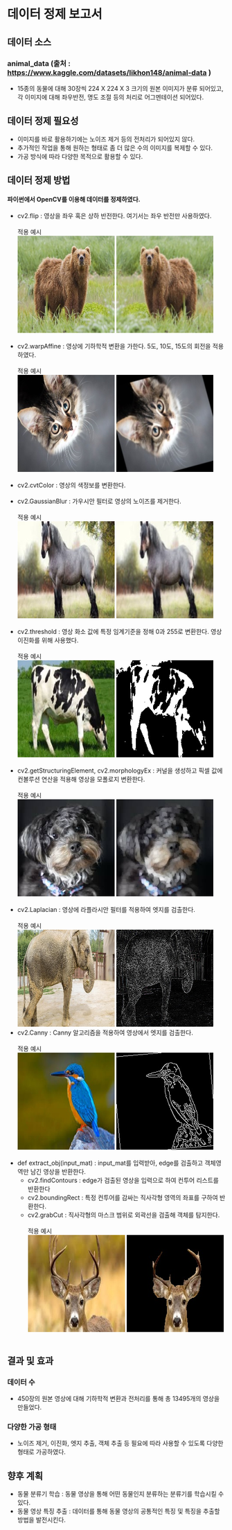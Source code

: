 # 데이터 정제 보고서
## 데이터 소스
### animal_data (출처 : https://www.kaggle.com/datasets/likhon148/animal-data )
- 15종의 동물에 대해 30장씩 224 X 224 X 3 크기의 원본 이미지가 분류 되어있고, </br>
각 이미지에 대해 좌우반전, 명도 조절 등의 처리로 어그멘테이션 되어있다.
## 데이터 정제 필요성
- 이미지를 바로 활용하기에는 노이즈 제거 등의 전처리가 되어있지 않다.
- 추가적인 작업을 통해 원하는 형태로 좀 더 많은 수의 이미지를 복제할 수 있다.
- 가공 방식에 따라 다양한 목적으로 활용할 수 있다.
## 데이터 정제 방법
#### 파이썬에서 OpenCV를 이용해 데이터를 정제하였다. 
- cv2.flip : 영상을 좌우 혹은 상하 반전한다. 여기서는 좌우 반전만 사용하였다.</br></br>
적용 예시</br>
![영상 좌우반전 원본](./img/bear_1.jpg)
![영상 좌우반전](./img/flip_gaussian_bear_1.jpg)</br></br>
- cv2.warpAffine : 영상에 기하학적 변환을 가한다. 5도, 10도, 15도의 회전을 적용하였다.</br></br>
적용 예시</br>
![영상 회전 원본](./img/Cat_12.jpg)
![영상 회전](./img/rotation15_gaussian_Cat_12.jpg)</br></br>
- cv2.cvtColor : 영상의 색정보를 변환한다.<br></br>
- cv2.GaussianBlur : 가우시안 필터로 영상의 노이즈를 제거한다.</br></br>
적용 예시</br>
![가우시안 필터 원본](./img/Horse_21.jpeg)
![가우시안 필터 적용](./img/origin_gaussian_Horse_21.jpeg)</br></br>
- cv2.threshold : 영상 화소 값에 특정 임계기준을 정해 0과 255로 변환한다. 영상 이진화를 위해 사용했다.</br></br>
적용 예시</br>
![영상 이진화 원본](./img/Cow_25.jpeg)
![영상 이진화 적용](./img/origin_binary_Cow_25.jpeg)</br></br>
- cv2.getStructuringElement, cv2.morphologyEx : 커널을 생성하고 픽셀 값에 컨볼루션 연산을 적용해 영상을 모폴로지 변환한다.</br></br>
적용 예시</br>
![영상 열림 원본](./img/Dog_26.jpeg)
![영상 열림 적용](./img/origin_opening_Dog_26.jpeg)</br></br>
- cv2.Laplacian : 영상에 라플라시안 필터를 적용하여 엣지를 검출한다.</br></br>
적용 예시</br>
![라플라시안 엣지 원본](./img/Elephant_29.jpg)
![라플라시안 엣지 적용](./img/origin_laplacian_Elephant_29.jpg)
- cv2.Canny : Canny 알고리즘을 적용하여 영상에서 엣지를 검출한다.</br></br>
적용 예시</br>
![캐니 엣지 원본](./img/Bird_23.jpeg)
![캐니 엣지 적용](./img/rotation5_canny_Bird_23.jpeg)</br></br>
- def extract_obj(input_mat) :
input_mat를 입력받아, edge를 검출하고 객체영역만 남긴 영상을 반환한다.
    - cv2.findContours : edge가 검출된 영상을 입력으로 하여 컨투어 리스트를 반환한다
    - cv2.boundingRect : 특정 컨투어를 감싸는 직사각형 영역의 좌표를 구하여 반환한다.
    - cv2.grabCut : 직사각형의 마스크 범위로 외곽선을 검출해 객체를 탐지한다.</br></br>
적용 예시</br>
![객체 추출 원본](./img/Deer_8.jpeg)
![객체 추출 적용](./img/flip_extract_object_Deer_8.jpeg)</br></br>
## 결과 및 효과
### 데이터 수
- 450장의 원본 영상에 대해 기하학적 변환과 전처리를 통해 총 13495개의 영상을 만들었다. 
### 다양한 가공 형태
- 노이즈 제거, 이진화, 엣지 추출, 객체 추출 등 필요에 따라 사용할 수 있도록 다양한 형태로 가공하였다.
## 향후 계획
- 동물 분류기 학습 : 동물 영상을 통해 어떤 동물인지 분류하는 분류기를 학습시킬 수 있다.
- 동물 영상 특징 추출 : 데이터를 통해 동물 영상의 공통적인 특징 및 특징을 추출할 방법을 발전시킨다.
